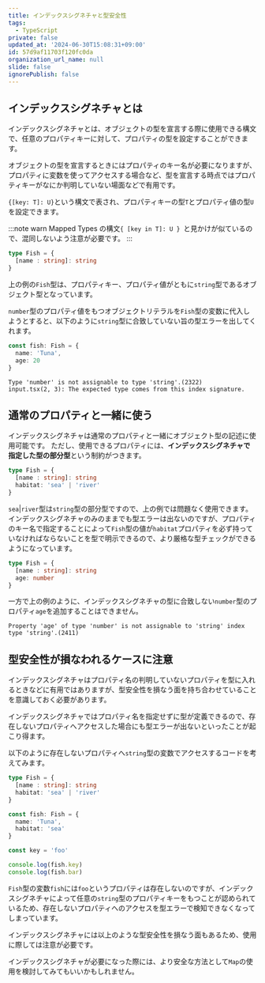 ```yaml
---
title: インデックスシグネチャと型安全性
tags:
  - TypeScript
private: false
updated_at: '2024-06-30T15:08:31+09:00'
id: 57d9af11703f120fc0da
organization_url_name: null
slide: false
ignorePublish: false
---
```

## インデックスシグネチャとは
インデックスシグネチャとは、オブジェクトの型を宣言する際に使用できる構文で、任意のプロパティキーに対して、プロパティの型を設定することができます。

オブジェクトの型を宣言するときにはプロパティのキー名が必要になりますが、プロパティに変数を使ってアクセスする場合など、型を宣言する時点ではプロパティキーがなにか判明していない場面などで有用です。

`{[key: T]: U}`という構文で表され、プロパティキーの型`T`とプロパティ値の型`U`を設定できます。

:::note warn
Mapped Types の構文`{ [key in T]: U } `と見かけが似ているので、混同しないよう注意が必要です。
:::


```ts
type Fish = {
  [name : string]: string
}
```
上の例の`Fish`型は、プロパティキー、プロパティ値がともに`string`型であるオブジェクト型となっています。

`number`型のプロパティ値をもつオブジェクトリテラルを`Fish`型の変数に代入しようとすると、以下のように`string`型に合致していない旨の型エラーを出してくれます。
```ts
const fish: Fish = {
  name: 'Tuna',
  age: 20
}
```
```
Type 'number' is not assignable to type 'string'.(2322)
input.tsx(2, 3): The expected type comes from this index signature.
```

## 通常のプロパティと一緒に使う
インデックスシグネチャは通常のプロパティと一緒にオブジェクト型の記述に使用可能です。
ただし、使用できるプロパティには、**インデックスシグネチャで指定した型の部分型**という制約がつきます。
```ts
type Fish = {
  [name : string]: string
  habitat: 'sea' | 'river'
}
```
`sea`|`river`型は`string`型の部分型ですので、上の例では問題なく使用できます。
インデックスシグネチャのみのままでも型エラーは出ないのですが、プロパティのキー名で指定することによって`Fish`型の値が`habitat`プロパティを必ず持っていなければならないことを型で明示できるので、より厳格な型チェックができるようになっています。


```ts
type Fish = {
  [name : string]: string
  age: number
}

```
一方で上の例のように、インデックスシグネチャの型に合致しない`number`型のプロパティ`age`を追加することはできません。
```
Property 'age' of type 'number' is not assignable to 'string' index type 'string'.(2411)
```

## 型安全性が損なわれるケースに注意
インデックスシグネチャはプロパティ名の判明していないプロパティを型に入れるときなどに有用ではありますが、型安全性を損なう面を持ち合わせていることを意識しておく必要があります。

インデックスシグネチャではプロパティ名を指定せずに型が定義できるので、存在しないプロパティへアクセスした場合にも型エラーが出ないといったことが起こり得ます。

以下のように存在しないプロパティへ`string`型の変数でアクセスするコードを考えてみます。
```ts
type Fish = {
  [name : string]: string
  habitat: 'sea' | 'river'
}

const fish: Fish = {
  name: 'Tuna',
  habitat: 'sea'
}

const key = 'foo'

console.log(fish.key)
console.log(fish.bar)
```

`Fish`型の変数`fish`には`foo`というプロパティは存在しないのですが、インデックスシグネチャによって任意の`string`型のプロパティキーをもつことが認められているため、存在しないプロパティへのアクセスを型エラーで検知できなくなってしまっています。

インデックスシグネチャには以上のような型安全性を損なう面もあるため、使用に際しては注意が必要です。

インデックスシグネチャが必要になった際には、より安全な方法として`Map`の使用を検討してみてもいいかもしれません。
